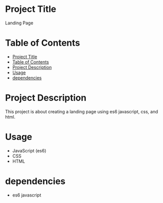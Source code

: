 # Project Title
Landing Page

# Table of Contents

- [Project Title](#project-title)
- [Table of Contents](#table-of-contents)
- [Project Description](#project-description)
- [Usage](#usage)
- [dependencies](#dependencies)

# Project Description
This project is about creating a landing page using es6 javascript, css, and html.

# Usage
- JavaScript (es6)
- CSS
- HTML

# dependencies
* es6 javascript
